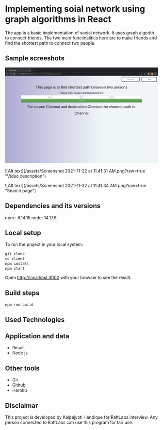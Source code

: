 # Implementing soial network using graph algorithms in React

The app is a basic implementation of social network. It uses graph algorith to connect friends. The two main functinalities here are to make friends and find the shortest path to connect two people.

## Sample screeshots

![Alt text](/assets/Screenshot%202021-11-22%20at%2011.41.21%20AM.png?raw=true "Home page")

![Alt text](/assets/Screenshot 2021-11-22 at 11.41.31 AM.png?raw=true "Video description")

![Alt text](/assets/Screenshot 2021-11-22 at 11.41.34 AM.png?raw=true "Search page")


## Dependencies and its versions
npm : 6.14.15
node: 14.17.6


## Local setup

To run the project in your local system:

```
git clone 
cd client
npm install 
npm start
```
Open [http://localhost:3000](http://localhost:3000) with your browser to see the result.

## Build steps 

```
npm run build
```

## Used Technologies

## Application and data

* React
* Node js

## Other tools

* Git
* Github
* Heroku



## Disclaimar

This project is developed by Kalpajyoti Handique for RaftLabs interview. Any person connected to RaftLabs can use this program for fair use.
